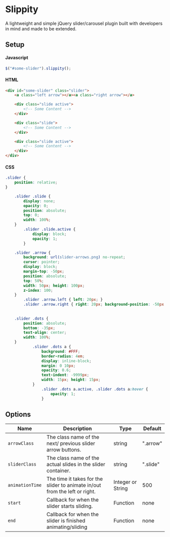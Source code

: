 # Slippity

A lightweight and simple jQuery slider/carousel plugin built with developers in mind and made to be extended.

## Setup

#### Javascript
```js
$("#some-slider").slippity();
```

#### HTML
```html
<div id="some-slider" class="slider">
	<a class="left arrow"></a><a class="right arrow"></a>

	<div class="slide active">
		<!-- Some Content -->
	</div>

	<div class="slide">
		<!-- Some Content -->
	</div>

	<div class="slide active">
		<!-- Some Content -->
	</div>
</div>
```

#### CSS
```css
.slider {
	position: relative;
}

	.slider .slide {
		display: none;
		opacity: 0;
		position: absolute;
		top: 0;
		width: 100%;
	}
		.slider .slide.active {
			display: block;
			opacity: 1;
		}

	.slider .arrow {
		background: url(slider-arrows.png) no-repeat;
		cursor: pointer;
		display: block;
		margin-top: -50px;
		position: absolute;
		top: 50%;
		width: 50px; height: 100px;
		z-index: 100;
	}
		.slider .arrow.left { left: 20px; }
		.slider .arrow.right { right: 20px; background-position: -50px 0; } 
		
		
	.slider .dots {
		position: absolute;
		bottom: -35px;
		text-align: center;
		width: 100%;
	}
			.slider .dots a {
				background: #FFF;
				border-radius: 4em;
				display: inline-block;
				margin: 0 10px;
				opacity: 0.6;
				text-indent: -9999px;
				width: 15px; height: 15px;
			}
				.slider .dots a.active, .slider .dots a:hover {
					opacity: 1;
				}
```

## Options

| Name | Description | Type | Default |
|------|-------------|------|---------|
| `arrowClass` | The class name of the next/ previous slider arrow buttons.  | string | ".arrow" |
| `sliderClass` | The class name of the actual slides in the slider container. | string | ".slide" |
| `animationTime` | The time it takes for the slider to animate in/out from the left or right. | Integer or String | 500 |
| `start` | Callback for when the slider starts sliding. | Function | none |
| `end` | Callback for when the slider is finished animating/sliding | Function | none |
